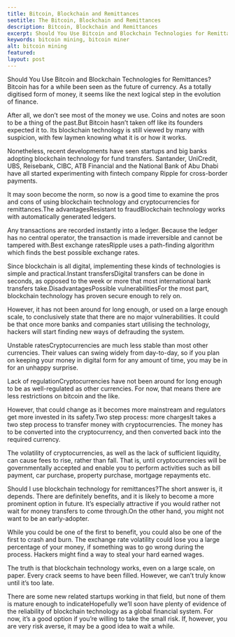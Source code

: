 ```yaml
---
title: Bitcoin, Blockchain and Remittances
seotitle: The Bitcoin, Blockchain and Remittances
description: Bitcoin, Blockchain and Remittances
excerpt: Should You Use Bitcoin and Blockchain Technologies for Remittances
keywords: bitcoin mining, bitcoin miner
alt: bitcoin mining
featured: 
layout: post
---
```


<p>Should You Use Bitcoin and Blockchain Technologies for Remittances?Bitcoin has for a while been seen as the future of currency. As a totally digitised form of money, it seems like the next logical step in the evolution of finance. <p>

<p>After all, we don’t see most of the money we use. Coins and notes are soon to be a thing of the past.But Bitcoin hasn’t taken off like its founders expected it to. Its blockchain technology is still viewed by many with suspicion, with few laymen knowing what it is or how it works.<p>

<p>Nonetheless, recent developments have seen startups and big banks adopting blockchain technology for fund transfers. Santander, UniCredit, UBS, Reisebank, CIBC, ATB Financial and the National Bank of Abu Dhabi have all started experimenting with fintech company Ripple for cross-border payments.<p>

<p>It may soon become the norm, so now is a good time to examine the pros and cons of using blockchain technology and cryptocurrencies for remittances.The advantagesResistant to fraudBlockchain technology works with automatically generated ledgers. <p>

<p>Any transactions are recorded instantly into a ledger. Because the ledger has no central operator, the transaction is made irreversible and cannot be tampered with.Best exchange ratesRipple uses a path-finding algorithm which finds the best possible exchange rates. <p>

<p>Since blockchain is all digital, implementing these kinds of technologies is simple and practical.Instant transfersDigital transfers can be done in seconds, as opposed to the week or more that most international bank transfers take.DisadvantagesPossible vulnerabilitiesFor the most part, blockchain technology has proven secure enough to rely on. <p>

<p>However, it has not been around for long enough, or used on a large enough scale, to conclusively state that there are no major vulnerabilities. It could be that once more banks and companies start utilising the technology, hackers will start finding new ways of defrauding the system.<p>

<p>Unstable ratesCryptocurrencies are much less stable than most other currencies. Their values can swing widely from day-to-day, so if you plan on keeping your money in digital form for any amount of time, you may be in for an unhappy surprise.<p>

<p>Lack of regulationCryptocurrencies have not been around for long enough to be as well-regulated as other currencies. For now, that means there are less restrictions on bitcoin and the like. <p>

<p>However, that could change as it becomes more mainstream and regulators get more invested in its safety.Two step process: more chargesIt takes a two step process to transfer money with cryptocurrencies. The money has to be converted into the cryptocurrency, and then converted back into the required currency. <p>

<p>The volatility of cryptocurrencies, as well as the lack of sufficient liquidity, can cause fees to rise, rather than fall. That is, until cryptocurrencies will be governmentally accepted and enable you to perform activities such as bill payment, car purchase, property purchase, mortgage repayments etc.<p>

<p>Should I use blockchain technology for remittances?The short answer is, it depends. There are definitely benefits, and it is likely to become a more prominent option in future. It’s especially attractive if you would rather not wait for money transfers to come through.On the other hand, you might not want to be an early-adopter. <p>

<p>While you could be one of the first to benefit, you could also be one of the first to crash and burn. The exchange rate volatility could lose you a large percentage of your money, if something was to go wrong during the process. Hackers might find a way to steal your hard earned wages.<p>

<p>The truth is that blockchain technology works, even on a large scale, on paper. Every crack seems to have been filled. However, we can’t truly know until it’s too late.<p>

<p>There are some new related startups working in that field, but none of them is mature enough to indicateHopefully we’ll soon have plenty of evidence of the reliability of blockchain technology as a global financial system. For now, it’s a good option if you’re willing to take the small risk. If, however, you are very risk averse, it may be a good idea to wait a while.<p>
